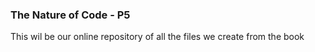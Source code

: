 ### The Nature of Code - P5

This wil be our online repository of all the files we create from the book
